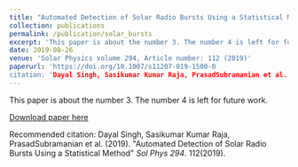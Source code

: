 ```yaml
---
title: "Automated Detection of Solar Radio Bursts Using a Statistical Method"
collection: publications
permalink: /publication/solar_bursts
excerpt: 'This paper is about the number 3. The number 4 is left for future work.'
date: 2019-08-26
venue: 'Solar Physics volume 294, Article number: 112 (2019)'
paperurl: 'https://doi.org/10.1007/s11207-019-1500-0
citation: 'Dayal Singh, Sasikumar Kumar Raja, PrasadSubramanian et al. Automated Detection of Solar Radio Bursts Using a Statistical Method. Sol Phys 294, 112 (2019). 
---
```

This paper is about the number 3. The number 4 is left for future work.

[Download paper here](https://doi.org/10.1007/s11207-019-1500-0)

Recommended citation: Dayal Singh, Sasikumar Kumar Raja, PrasadSubramanian et al. (2019). "Automated Detection of Solar Radio Bursts Using a Statistical Method" <i>Sol Phys 294</i>. 112(2019).